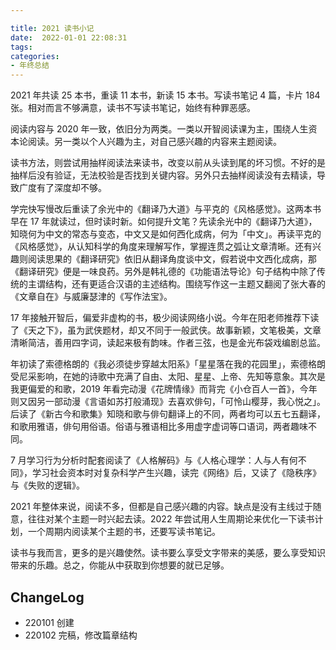 ```yaml
---

title: 2021 读书小记
date:  2022-01-01 22:08:31
tags: 
categories: 
- 年终总结
---
```


2021 年共读 25 本书，重读 11 本书，新读 15 本书。写读书笔记 4 篇，卡片 184 张。相对而言不够满意，读书不写读书笔记，始终有种罪恶感。

<!--more-->

阅读内容与 2020 年一致，依旧分为两类。一类以开智阅读课为主，围绕人生资本论阅读。另一类以个人兴趣为主，对自己感兴趣的内容来主题阅读。

读书方法，则尝试用抽样阅读法来读书，改变以前从头读到尾的坏习惯。不好的是抽样后没有验证，无法校验是否找到关键内容。另外只去抽样阅读没有去精读，导致广度有了深度却不够。

学完快写慢改后重读了余光中的《翻译乃大道》与平克的《风格感觉》。这两本书早在 17 年就读过，但时读时新。如何提升文笔？先读余光中的《翻译乃大道》，知晓何为中文的常态与变态，中文又是如何西化成病，何为「中文」。再读平克的《风格感觉》，从认知科学的角度来理解写作，掌握连贯之弧让文章清晰。还有兴趣则阅读思果的《翻译研究》依旧从翻译角度谈中文，假若说中文西化成病，那《翻译研究》便是一味良药。另外是韩礼德的《功能语法导论》句子结构中除了传统的主谓结构，还有更适合汉语的主述结构。围绕写作这一主题又翻阅了张大春的《文章自在》与威廉瑟津的《写作法宝》。

17 年接触开智后，偏爱非虚构的书，极少阅读网络小说。今年在阳老师推荐下读了《天之下》，虽为武侠题材，却又不同于一般武侠。故事新颖，文笔极美，文章清晰简洁，善用四字词，读起来极有韵味。作者三弦，也是金光布袋戏编剧总监。

年初读了索德格朗的《我必须徒步穿越太阳系》「星星落在我的花园里」，索德格朗受尼采影响，在她的诗歌中充满了自由、太阳、星星、上帝、先知等意象。其次是我更偏爱的和歌，2019 年看完动漫《花牌情缘》而背完《小仓百人一首》，今年则又因另一部动漫《言语如苏打般涌现》去喜欢俳句，「可怜山樱芽，我心悦之」。后读了《新古今和歌集》知晓和歌与俳句翻译上的不同，两者均可以五七五翻译，和歌用雅语，俳句用俗语。俗语与雅语相比多用虚字虚词等口语词，两者趣味不同。

7 月学习行为分析时配套阅读了《人格解码》与《人格心理学：人与人有何不同》，学习社会资本时对复杂科学产生兴趣，读完《网络》后，又读了《隐秩序》与《失败的逻辑》。

2021 年整体来说，阅读不多，但都是自己感兴趣的内容。缺点是没有主线过于随意，往往对某个主题一时兴起去读。2022 年尝试用人生周期论来优化一下读书计划，一个周期内阅读某个主题的书，还要写读书笔记。

读书与我而言，更多的是兴趣使然。读书要么享受文字带来的美感，要么享受知识带来的乐趣。总之，你能从中获取到你想要的就已足够。

## ChangeLog

- 220101 创建
- 220102 完稿，修改篇章结构
